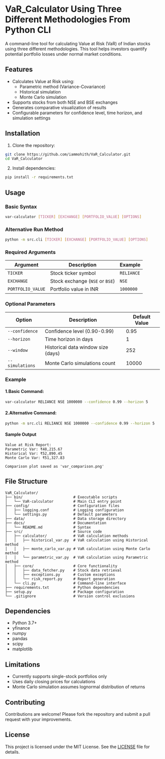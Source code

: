 # VaR_Calculator Using Three Different Methodologies From Python CLI

A command-line tool for calculating Value at Risk (VaR) of Indian stocks using three different methodologies. This tool helps investors quantify potential portfolio losses under normal market conditions.

## Features

- Calculates Value at Risk using:
  - Parametric method (Variance-Covariance)
  - Historical simulation
  - Monte Carlo simulation
- Supports stocks from both NSE and BSE exchanges
- Generates comparative visualization of results
- Configurable parameters for confidence level, time horizon, and simulation settings

## Installation

1. Clone the repository:
```bash
git clone https://github.com/iammohith/VaR_Calculator.git
cd VaR_Calculator
```

2. Install dependencies:
```bash
pip install -r requirements.txt
```

## Usage

### Basic Syntax
```bash
var-calculator [TICKER] [EXCHANGE] [PORTFOLIO_VALUE] [OPTIONS]
```
### Alternative Run Method
```bash
python -m src.cli [TICKER] [EXCHANGE] [PORTFOLIO_VALUE] [OPTIONS]
```

### Required Arguments
| Argument          | Description                         | Example       |
|-------------------|-------------------------------------|---------------|
| `TICKER`          | Stock ticker symbol                 | `RELIANCE`    |
| `EXCHANGE`        | Stock exchange (`NSE` or `BSE`)     | `NSE`         |
| `PORTFOLIO_VALUE` | Portfolio value in INR              | `1000000`     |

### Optional Parameters
| Option              | Description                          | Default Value |
|---------------------|--------------------------------------|---------------|
| `--confidence`      | Confidence level (0.90-0.99)         | 0.95          |
| `--horizon`         | Time horizon in days                 | 1             |
| `--window`          | Historical data window size (days)   | 252           |
| `--simulations`     | Monte Carlo simulations count        | 10000         |

### Example

#### 1.Basic Command:
```bash
var-calculator RELIANCE NSE 1000000 --confidence 0.99 --horizon 5
```
#### 2.Alternative Command:
```bash
python -m src.cli RELIANCE NSE 1000000 --confidence 0.99 --horizon 5
```

#### Sample Output
```
Value at Risk Report:
Parametric Var: ₹48,215.67
Historical Var: ₹52,890.45
Monte Carlo Var: ₹51,327.83

Comparison plot saved as 'var_comparison.png'
```

## File Structure
```
VaR_Calculator/
├── bin/                       # Executable scripts
│   └── VaR-calculator         # Main CLI entry point
├── config/                    # Configuration files
│   ├── logging.conf           # Logging configuration
│   └── settings.py            # Default parameters
├── data/                      # Data storage directory
├── docs/                      # Documentation
│   └── README.md              # Syntax
├── src/                       # Source code
│   ├── calculator/            # VaR calculation methods
│   │   ├── historical_var.py  # VaR calculation using Historical method
│   │   ├── monte_carlo_var.py # VaR calculation using Monte Carlo method
│   │   └── parametric_var.py  # VaR calculation using Parametric method
│   ├── core/                  # Core functionality
│   │   ├── data_fetcher.py    # Stock data retrieval
│   │   ├── exceptions.py      # Custom exceptions
│   │   └── risk_report.py     # Report generation
│   └── cli.py                 # Command-line interface
├── requirements.txt           # Python dependencies
├── setup.py                   # Package configuration
└── .gitignore                 # Version control exclusions
```

## Dependencies
- Python 3.7+
- yfinance
- numpy
- pandas
- scipy
- matplotlib

## Limitations
- Currently supports single-stock portfolios only
- Uses daily closing prices for calculations
- Monte Carlo simulation assumes lognormal distribution of returns

## Contributing
Contributions are welcome! Please fork the repository and submit a pull request with your improvements.

## License
This project is licensed under the MIT License. See the [LICENSE](LICENSE) file for details.
